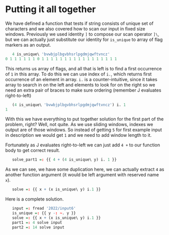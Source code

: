 # Putting it all together

We have defined a function that tests if string consists of unique set of characters and we also covered how to scan our input in fixed size windows. Previously we used identity `]` to compose our scan operator `]\`, but we can actually just substitute our identity for `is_unique` to array of flag markers as an output.

```r
   4 is_unique\ 'bvwbjplbgvbhsrlpgdmjqwftvncz'
0 1 1 1 1 1 1 0 1 1 1 1 1 1 1 1 1 1 1 1 1 1 1 1 1
```

This returns us array of flags, and all that is left is to find a first occurrence of `1` in this array. To do this we can use index of `i.`, which returns first occurrence of an element in array.
`i.` is a counter-intuitive, since it takes array to search in on the left and elements to look for on the right so we need an extra pair of braces to make sure ordering (remember J evaluates right-to-left)

```r
   (4 is_unique\ 'bvwbjplbgvbhsrlpgdmjqwftvncz') i. 1
1
```

With this we have everything to put together solution for the first part of the problem, right? Well, not quite. As we use sliding windows, indexes we output are of those windows. So instead of getting `5` for first example input in description we would get `1` and we need to add window length to it.

Fortunately as J evaluates right-to-left we can just add `4 +` to our function body to get correct result.

```r
   solve_part1 =: {{ 4 + (4 is_unique\ y) i. 1 }}
```

As we can see, we have some duplication here, we can actually extract `4` as another function argument (it would be left argument with reserved name `x`).

```r
   solve =: {{ x + (x is_unique\ y) i.1 }}
```

Here is a complete solution.

```r
   input =: fread '2022/input6'
   is_unique =: {{ y -: ~. y }}
   solve =: {{ x + (x is_unique\ y) i.1 }}
   part1 =: 4 solve input
   part2 =: 14 solve input
```

